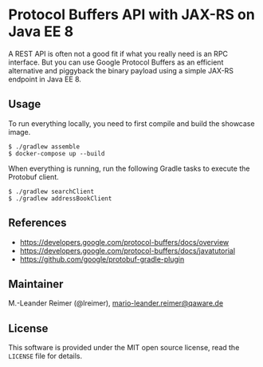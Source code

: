 # Protocol Buffers API with JAX-RS on Java EE 8

A REST API is often not a good fit if what you really need is an RPC interface.
But you can use Google Protocol Buffers as an efficient alternative and piggyback
the binary payload using a simple JAX-RS endpoint in Java EE 8.

## Usage

To run everything locally, you need to first compile and build the showcase image.
```
$ ./gradlew assemble
$ docker-compose up --build
```

When everything is running, run the following Gradle tasks to execute the Protobuf client.
```
$ ./gradlew searchClient
$ ./gradlew addressBookClient
``` 

## References

- https://developers.google.com/protocol-buffers/docs/overview
- https://developers.google.com/protocol-buffers/docs/javatutorial
- https://github.com/google/protobuf-gradle-plugin

## Maintainer

M.-Leander Reimer (@lreimer), <mario-leander.reimer@qaware.de>

## License

This software is provided under the MIT open source license, read the `LICENSE`
file for details.
